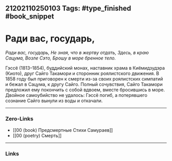 21202110250103
Tags: #type_finished #book_snippet 
---
# Ради вас, государь,

*Ради вас, государь,
Не зная, что в жертву отдать,
Здесь, в краю Сацума,
Возле Сэто,
Брошу в море бренное тело.*

Гэссё (1813–1854), буддийский монах, наставник храма в Киёмидзудэра (Киото), друг Сайго Такамори и сторонник роялистского движения. В 1858 году был приговорен к смерти из-за своих роялистских симпатий и бежал в Сацума, к другу Сайго. Полный сочувствия, Сайго Такамори предложил ему покончить с собой вдвоем, вместе бросившись в море. Двойное самоубийство не удалось: Гэссё погиб, а потерявшего сознание Сайго вынули из воды и откачали. 

---
### Zero-Links
 - [[00 (book) Предсмертные Стихи Самураев]]
 - [[00 (poetry) Смерть]]
---
### Links
